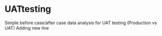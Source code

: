 # UATtesting
Simple before case/after case data analysis for UAT testing (Production vs UAT)
Adding new line